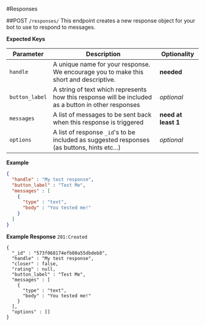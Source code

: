 #Responses

##POST `/responses/`
This endpoint creates a new response object for your bot to use to respond to messages.

**Expected Keys**

Parameter | Description | Optionality
--- | --- | ---
`handle` | A unique name for your response. We encourage you to make this short and descriptive. | **needed**
`button_label` | A string of text which represents how this response will be included as a button in other responses | _optional_
`messages` | A list of messages to be sent back when this response is triggered | **need at least 1**
`options` | A list of response `_id`'s to be included as suggested responses (as buttons, hints etc...) | _optional_

**Example**
```json
{  
  "handle" : "My test response",
  "button_label" : "Test Me",
  "messages" : [
    {
      "type" : "text",
      "body" : "You tested me!"
    }
  ]
}
```

**Example Response**
`201:Created`
```
{  
  "_id" : "573f068174efb80a55dbdeb8",
  "handle" : "My test response",
  "closer" : false,
  "rating" : null,
  "button_label" : "Test Me",
  "messages" : [
    {
      "type" : "text",
      "body" : "You tested me!"
    }
  ],
  "options" : []
}
```
